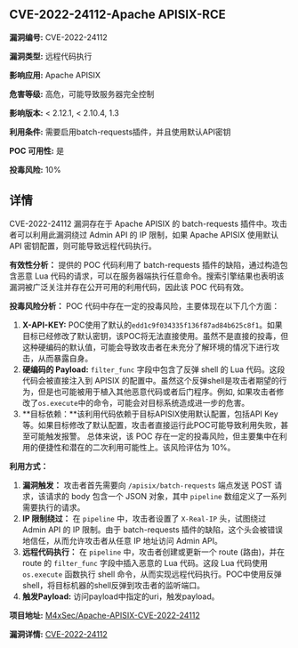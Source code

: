 ## CVE-2022-24112-Apache APISIX-RCE

**漏洞编号:** CVE-2022-24112

**漏洞类型:** 远程代码执行

**影响应用:** Apache APISIX

**危害等级:** 高危，可能导致服务器完全控制

**影响版本:** < 2.12.1, < 2.10.4, 1.3

**利用条件:** 需要启用batch-requests插件，并且使用默认API密钥

**POC 可用性:** 是

**投毒风险:** 10%

## 详情

CVE-2022-24112 漏洞存在于 Apache APISIX 的 batch-requests 插件中。攻击者可以利用此漏洞绕过 Admin API 的 IP 限制，如果 Apache APISIX 使用默认 API 密钥配置，则可能导致远程代码执行。

**有效性分析：**
提供的 POC 代码利用了 batch-requests 插件的缺陷，通过构造包含恶意 Lua 代码的请求，可以在服务器端执行任意命令。搜索引擎结果也表明该漏洞被广泛关注并存在公开可用的利用代码，因此该 POC 代码有效。

**投毒风险分析：**
POC 代码中存在一定的投毒风险，主要体现在以下几个方面：
1.  **X-API-KEY:**  POC使用了默认的`edd1c9f034335f136f87ad84b625c8f1`。如果目标已经修改了默认密钥，该POC将无法直接使用。虽然不是直接的投毒，但这种硬编码的默认值，可能会导致攻击者在未充分了解环境的情况下进行攻击，从而暴露自身。
2.  **硬编码的 Payload:**  `filter_func` 字段中包含了反弹 shell 的 Lua 代码。这段代码会被直接注入到 APISIX 的配置中。虽然这个反弹shell是攻击者期望的行为，但是也可能被用于植入其他恶意代码或者后门程序。例如, 如果攻击者修改了`os.execute`中的命令，可能会对目标系统造成进一步的危害。
3.  **目标依赖：**该利用代码依赖于目标APISIX使用默认配置，包括API Key等。如果目标修改了默认配置，攻击者直接运行此POC可能导致利用失败，甚至可能触发报警。
总体来说，该 POC 存在一定的投毒风险，但主要集中在利用的便捷性和潜在的二次利用可能性上。该风险评估为 10%。

**利用方式：**
1.  **漏洞触发：** 攻击者首先需要向 `/apisix/batch-requests` 端点发送 POST 请求，该请求的 body 包含一个 JSON 对象，其中 `pipeline` 数组定义了一系列需要执行的请求。
2.  **IP 限制绕过：** 在 `pipeline` 中，攻击者设置了 `X-Real-IP` 头，试图绕过 Admin API 的 IP 限制。由于 batch-requests 插件的缺陷，这个头会被错误地信任，从而允许攻击者从任意 IP 地址访问 Admin API。
3.  **远程代码执行：** 在 `pipeline` 中，攻击者创建或更新一个 route (路由)，并在 route 的 `filter_func` 字段中插入恶意的 Lua 代码。这段 Lua 代码使用 `os.execute` 函数执行 shell 命令，从而实现远程代码执行。POC中使用反弹shell，将目标机器的shell反弹到攻击者的监听端口。
4.  **触发Payload:** 访问payload中指定的uri，触发payload。

**项目地址:** [M4xSec/Apache-APISIX-CVE-2022-24112](https://github.com/M4xSec/Apache-APISIX-CVE-2022-24112)

**漏洞详情:** [CVE-2022-24112](https://nvd.nist.gov/vuln/detail/CVE-2022-24112)